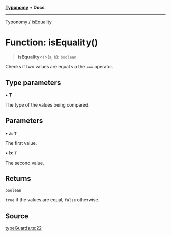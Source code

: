 [**Typonomy**](../README.md) • **Docs**

***

[Typonomy](../globals.md) / isEquality

# Function: isEquality()

> **isEquality**\<`T`\>(`a`, `b`): `boolean`

Checks if two values are equal via the `===` operator.

## Type parameters

• **T**

The type of the values being compared.

## Parameters

• **a**: `T`

The first value.

• **b**: `T`

The second value.

## Returns

`boolean`

`true` if the values are equal, `false` otherwise.

## Source

[typeGuards.ts:22](https://github.com/softcraft-development/typonomy/blob/bcea019d216cf7f686cf96fe07d66281dfcae070/src/typeGuards.ts#L22)
